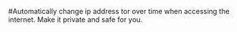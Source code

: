 #Automatically change ip address tor over time when accessing the internet. Make it private and safe for you.

